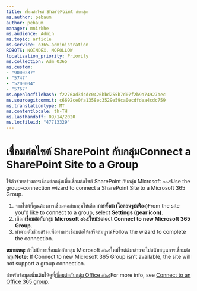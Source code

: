 ```yaml
---
title: เชื่อมต่อไซต์ SharePoint กับกลุ่ม
ms.author: pebaum
author: pebaum
manager: mnirkhe
ms.audience: Admin
ms.topic: article
ms.service: o365-administration
ROBOTS: NOINDEX, NOFOLLOW
localization_priority: Priority
ms.collection: Adm_O365
ms.custom:
- "9000237"
- "5747"
- "5200004"
- "5767"
ms.openlocfilehash: f2276ad3dcdc0426bbd255b7d07f2b9a74927bec
ms.sourcegitcommit: c6692ce0fa1358ec3529e59ca0ecdfdea4cdc759
ms.translationtype: MT
ms.contentlocale: th-TH
ms.lasthandoff: 09/14/2020
ms.locfileid: "47713329"
---
```

# <a name="connect-a-sharepoint-site-to-a-group"></a><span data-ttu-id="4df87-102">เชื่อมต่อไซต์ SharePoint กับกลุ่ม</span><span class="sxs-lookup"><span data-stu-id="4df87-102">Connect a SharePoint Site to a Group</span></span>

<span data-ttu-id="4df87-103">ใช้ตัวช่วยสร้างการเชื่อมต่อกลุ่มเพื่อเชื่อมต่อไซต์ SharePoint กับกลุ่ม Microsoft ๓๖๕</span><span class="sxs-lookup"><span data-stu-id="4df87-103">Use the group-connection wizard to connect a SharePoint Site to a Microsoft 365 Group.</span></span>

1. <span data-ttu-id="4df87-104">จากไซต์ที่คุณต้องการเชื่อมต่อกับกลุ่มให้เลือก**การตั้งค่า (ไอคอนรูปเฟือง)**</span><span class="sxs-lookup"><span data-stu-id="4df87-104">From the site you'd like to connect to a group, select  **Settings (gear icon)**.</span></span>
2. <span data-ttu-id="4df87-105">เลือก**เชื่อมต่อกับกลุ่ม Microsoft ๓๖๕ใหม่**</span><span class="sxs-lookup"><span data-stu-id="4df87-105">Select  **Connect to new Microsoft 365 Group**.</span></span>
3. <span data-ttu-id="4df87-106">ทำตามตัวช่วยสร้างเพื่อทำการเชื่อมต่อให้เสร็จสมบูรณ์</span><span class="sxs-lookup"><span data-stu-id="4df87-106">Follow the wizard to complete the connection.</span></span>

<span data-ttu-id="4df87-107">**หมายเหตุ:**  ถ้าไม่มีการเชื่อมต่อกับกลุ่ม Microsoft ๓๖๕ใหม่ไซต์ดังกล่าวจะไม่สนับสนุนการเชื่อมต่อกลุ่ม</span><span class="sxs-lookup"><span data-stu-id="4df87-107">**Note:**  If Connect to new Microsoft 365 Group isn't available, the site will not support a group connection.</span></span>

<span data-ttu-id="4df87-108">สำหรับข้อมูลเพิ่มเติมให้ดูที่[เชื่อมต่อกับกลุ่ม Office ๓๖๕](https://docs.microsoft.com/sharepoint/dev/transform/modernize-connect-to-office365-group)</span><span class="sxs-lookup"><span data-stu-id="4df87-108">For more info, see  [Connect to an Office 365 group](https://docs.microsoft.com/sharepoint/dev/transform/modernize-connect-to-office365-group).</span></span>